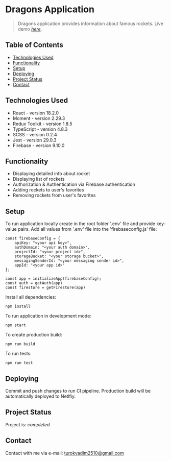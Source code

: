 # Dragons Application

> Dragons application provides information about famous rockets.
> Live demo
> [_here_](https://candid-granita-4d7759.netlify.app/). <!-- If you have the project hosted somewhere, include the link here. -->

## Table of Contents
* [Technologies Used](#technologies-used)
* [Functionality](#functionality)
* [Setup](#setup)
* [Deploying](#deploying)
* [Project Status](#project-status)
* [Contact](#contact)
<!-- * [License](#license) -->


## Technologies Used
- React - version 18.2.0
- Moment - version 2.29.3
- Redux Toolkit - version 1.8.5
- TypeScript - version 4.8.3
- SCSS - version 0.2.4
- Jest - version 29.0.3
- Firebase - version 9.10.0


## Functionality
- Displaying detailed info about rocket
- Displaying list of rockets
- Authorization & Authentication via Firebase authentication
- Adding rockets to user's favorites
- Removing rockets from user's favorites


## Setup
To run application locally create in the root folder '.env' file and provide key-value pairs. Add all values from '.env' file into the 'firebaseconfig.js' file:

```
const firebaseConfig = {
    apiKey: "<your api key>",
    authDomain: "<your auth domain>",
    projectId: "<your project id>",
    storageBucket: "<your storage bucket>",
    messagingSenderId: "<your messaging sender id>",
    appId: "<your app id>"
};

const app = initializeApp(firebaseConfig);
const auth = getAuth(app)
const firestore = getFirestore(app)
```

Install all dependencies:

```
npm install
```


To run application in development mode:

```
npm start
```

To create production build:

```
npm run build
```

To run tests:

```
npm run test
```

## Deploying
Commit and push changes to run CI pipeline. Production build will be automatically deployed to Netlfiy. 


## Project Status
Project is: _completed_


## Contact
Contact with me via e-mail: turokvadim2510@gmail.com


<!-- Optional -->
<!-- ## License -->
<!-- This project is open source and available under the [... License](). -->
